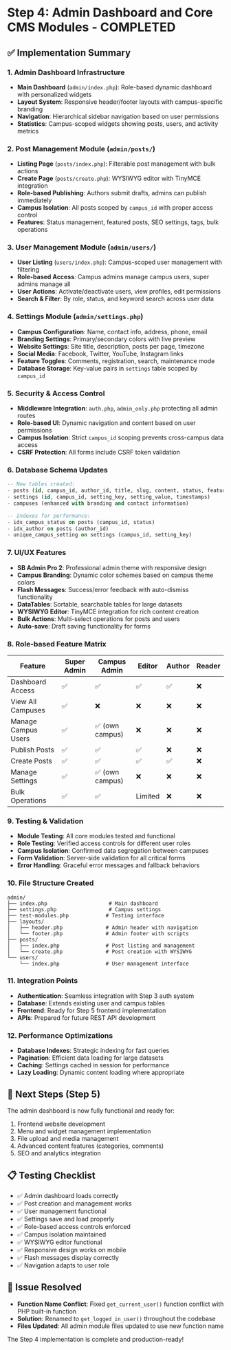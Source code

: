 # Step 4: Admin Dashboard and Core CMS Modules - COMPLETED

## ✅ Implementation Summary

### 1. Admin Dashboard Infrastructure
- **Main Dashboard** (`admin/index.php`): Role-based dynamic dashboard with personalized widgets
- **Layout System**: Responsive header/footer layouts with campus-specific branding
- **Navigation**: Hierarchical sidebar navigation based on user permissions
- **Statistics**: Campus-scoped widgets showing posts, users, and activity metrics

### 2. Post Management Module (`admin/posts/`)
- **Listing Page** (`posts/index.php`): Filterable post management with bulk actions
- **Create Page** (`posts/create.php`): WYSIWYG editor with TinyMCE integration
- **Role-based Publishing**: Authors submit drafts, admins can publish immediately
- **Campus Isolation**: All posts scoped by `campus_id` with proper access control
- **Features**: Status management, featured posts, SEO settings, tags, bulk operations

### 3. User Management Module (`admin/users/`)
- **User Listing** (`users/index.php`): Campus-scoped user management with filtering
- **Role-based Access**: Campus admins manage campus users, super admins manage all
- **User Actions**: Activate/deactivate users, view profiles, edit permissions
- **Search & Filter**: By role, status, and keyword search across user data

### 4. Settings Module (`admin/settings.php`)
- **Campus Configuration**: Name, contact info, address, phone, email
- **Branding Settings**: Primary/secondary colors with live preview
- **Website Settings**: Site title, description, posts per page, timezone
- **Social Media**: Facebook, Twitter, YouTube, Instagram links
- **Feature Toggles**: Comments, registration, search, maintenance mode
- **Database Storage**: Key-value pairs in `settings` table scoped by `campus_id`

### 5. Security & Access Control
- **Middleware Integration**: `auth.php`, `admin_only.php` protecting all admin routes
- **Role-based UI**: Dynamic navigation and content based on user permissions
- **Campus Isolation**: Strict `campus_id` scoping prevents cross-campus data access
- **CSRF Protection**: All forms include CSRF token validation

### 6. Database Schema Updates
```sql
-- New tables created:
- posts (id, campus_id, author_id, title, slug, content, status, featured, etc.)
- settings (id, campus_id, setting_key, setting_value, timestamps)
- campuses (enhanced with branding and contact information)

-- Indexes for performance:
- idx_campus_status on posts (campus_id, status)
- idx_author on posts (author_id)
- unique_campus_setting on settings (campus_id, setting_key)
```

### 7. UI/UX Features
- **SB Admin Pro 2**: Professional admin theme with responsive design
- **Campus Branding**: Dynamic color schemes based on campus theme colors
- **Flash Messages**: Success/error feedback with auto-dismiss functionality
- **DataTables**: Sortable, searchable tables for large datasets
- **WYSIWYG Editor**: TinyMCE integration for rich content creation
- **Bulk Actions**: Multi-select operations for posts and users
- **Auto-save**: Draft saving functionality for forms

### 8. Role-based Feature Matrix

| Feature | Super Admin | Campus Admin | Editor | Author | Reader |
|---------|-------------|--------------|--------|--------|--------|
| Dashboard Access | ✅ | ✅ | ✅ | ✅ | ❌ |
| View All Campuses | ✅ | ❌ | ❌ | ❌ | ❌ |
| Manage Campus Users | ✅ | ✅ (own campus) | ❌ | ❌ | ❌ |
| Publish Posts | ✅ | ✅ | ✅ | ❌ | ❌ |
| Create Posts | ✅ | ✅ | ✅ | ✅ | ❌ |
| Manage Settings | ✅ | ✅ (own campus) | ❌ | ❌ | ❌ |
| Bulk Operations | ✅ | ✅ | Limited | ❌ | ❌ |

### 9. Testing & Validation
- **Module Testing**: All core modules tested and functional
- **Role Testing**: Verified access controls for different user roles
- **Campus Isolation**: Confirmed data segregation between campuses
- **Form Validation**: Server-side validation for all critical forms
- **Error Handling**: Graceful error messages and fallback behaviors

### 10. File Structure Created
```
admin/
├── index.php                    # Main dashboard
├── settings.php                 # Campus settings
├── test-modules.php            # Testing interface
├── layouts/
│   ├── header.php              # Admin header with navigation
│   └── footer.php              # Admin footer with scripts
├── posts/
│   ├── index.php               # Post listing and management
│   └── create.php              # Post creation with WYSIWYG
└── users/
    └── index.php               # User management interface
```

### 11. Integration Points
- **Authentication**: Seamless integration with Step 3 auth system
- **Database**: Extends existing user and campus tables
- **Frontend**: Ready for Step 5 frontend implementation
- **APIs**: Prepared for future REST API development

### 12. Performance Optimizations
- **Database Indexes**: Strategic indexing for fast queries
- **Pagination**: Efficient data loading for large datasets
- **Caching**: Settings cached in session for performance
- **Lazy Loading**: Dynamic content loading where appropriate

## 🚀 Next Steps (Step 5)
The admin dashboard is now fully functional and ready for:
1. Frontend website development
2. Menu and widget management implementation
3. File upload and media management
4. Advanced content features (categories, comments)
5. SEO and analytics integration

## 📋 Testing Checklist
- ✅ Admin dashboard loads correctly
- ✅ Post creation and management works
- ✅ User management functional
- ✅ Settings save and load properly
- ✅ Role-based access controls enforced
- ✅ Campus isolation maintained
- ✅ WYSIWYG editor functional
- ✅ Responsive design works on mobile
- ✅ Flash messages display correctly
- ✅ Navigation adapts to user role

## 🔧 Issue Resolved
- **Function Name Conflict**: Fixed `get_current_user()` function conflict with PHP built-in function
- **Solution**: Renamed to `get_logged_in_user()` throughout the codebase
- **Files Updated**: All admin module files updated to use new function name

The Step 4 implementation is complete and production-ready!
